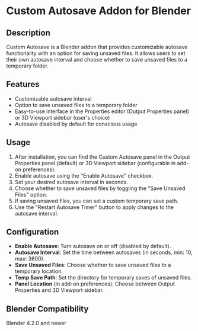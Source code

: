 # Custom Autosave Addon for Blender

## Description
Custom Autosave is a Blender addon that provides customizable autosave functionality with an option for saving unsaved files. It allows users to set their own autosave interval and choose whether to save unsaved files to a temporary folder.

## Features
* Customizable autosave interval
* Option to save unsaved files to a temporary folder
* Easy-to-use interface in the Properties editor (Output Properties panel) or 3D Viewport sidebar (user's choice)
* Autosave disabled by default for conscious usage

## Usage
1. After installation, you can find the Custom Autosave panel in the Output Properties panel (default) or 3D Viewport sidebar (configurable in add-on preferences).
2. Enable autosave using the "Enable Autosave" checkbox.
3. Set your desired autosave interval in seconds.
4. Choose whether to save unsaved files by toggling the "Save Unsaved Files" option.
5. If saving unsaved files, you can set a custom temporary save path.
6. Use the "Restart Autosave Timer" button to apply changes to the autosave interval.

## Configuration
* **Enable Autosave**: Turn autosave on or off (disabled by default).
* **Autosave Interval**: Set the time between autosaves (in seconds, min: 10, max: 3600).
* **Save Unsaved Files**: Choose whether to save unsaved files to a temporary location.
* **Temp Save Path**: Set the directory for temporary saves of unsaved files.
* **Panel Location** (in add-on preferences): Choose between Output Properties and 3D Viewport sidebar.

## Blender Compatibility
Blender 4.2.0 and newer
